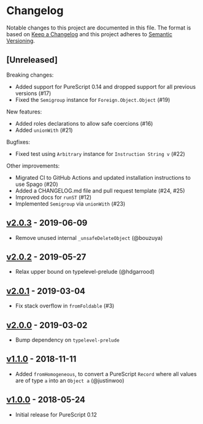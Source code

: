 # Changelog

Notable changes to this project are documented in this file. The format is based on [Keep a Changelog](https://keepachangelog.com/en/1.0.0/) and this project adheres to [Semantic Versioning](https://semver.org/spec/v2.0.0.html).

## [Unreleased]

Breaking changes:
- Added support for PureScript 0.14 and dropped support for all previous versions (#17)
- Fixed the `Semigroup` instance for `Foreign.Object.Object` (#19)

New features:
- Added roles declarations to allow safe coercions (#16)
- Added `unionWith` (#21)

Bugfixes:
- Fixed test using `Arbitrary` instance for `Instruction String v` (#22)

Other improvements:
- Migrated CI to GitHub Actions and updated installation instructions to use Spago (#20)
- Added a CHANGELOG.md file and pull request template (#24, #25)
- Improved docs for `runST` (#12)
- Implemented `Semigroup` via `unionWith` (#23)

## [v2.0.3](https://github.com/purescript/purescript-foreign-object/releases/tag/v2.0.3) - 2019-06-09

- Remove unused internal `_unsafeDeleteObject` (@bouzuya)

## [v2.0.2](https://github.com/purescript/purescript-foreign-object/releases/tag/v2.0.2) - 2019-05-27

- Relax upper bound on typelevel-prelude (@hdgarrood)

## [v2.0.1](https://github.com/purescript/purescript-foreign-object/releases/tag/v2.0.1) - 2019-03-04

- Fix stack overflow in `fromFoldable` (#3)

## [v2.0.0](https://github.com/purescript/purescript-foreign-object/releases/tag/v2.0.0) - 2019-03-02

- Bump dependency on `typelevel-prelude`

## [v1.1.0](https://github.com/purescript/purescript-foreign-object/releases/tag/v1.1.0) - 2018-11-11

- Added `fromHomogeneous`, to convert a PureScript `Record` where all values are of type `a` into an `Object a` (@justinwoo)

## [v1.0.0](https://github.com/purescript/purescript-foreign-object/releases/tag/v1.0.0) - 2018-05-24

- Initial release for PureScript 0.12
